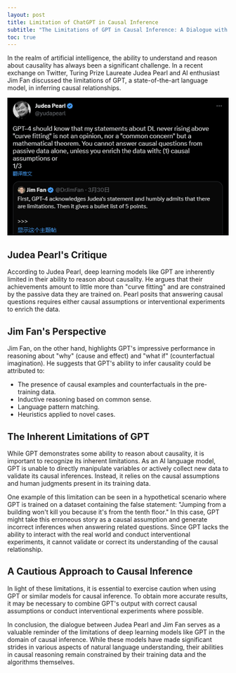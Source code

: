 ```yaml
---
layout: post
title: Limitation of ChatGPT in Causal Inference
subtitle: "The Limitations of GPT in Causal Inference: A Dialogue with Judea Pearl and Jim Fan"
toc: true
---
```


In the realm of artificial intelligence, the ability to understand and reason about causality has always been a significant challenge. In a recent exchange on Twitter, Turing Prize Laureate Judea Pearl and AI enthusiast Jim Fan discussed the limitations of GPT, a state-of-the-art language model, in inferring causal relationships.

<div class="l-body">
    <a href="https://twitter.com/yudapearl/status/1641386266595033088">
        <img src="/public/img/2023-03-30-Limitation-ChatGPT-Causal-Inference/tweet_screen_shot_20230331.png" alt="tweet" /> 
    </a>
</div>

## Judea Pearl's Critique
According to Judea Pearl, deep learning models like GPT are inherently limited in their ability to reason about causality. He argues that their achievements amount to little more than "curve fitting" and are constrained by the passive data they are trained on. Pearl posits that answering causal questions requires either causal assumptions or interventional experiments to enrich the data.

## Jim Fan's Perspective
Jim Fan, on the other hand, highlights GPT's impressive performance in reasoning about "why" (cause and effect) and "what if" (counterfactual imagination). He suggests that GPT's ability to infer causality could be attributed to:

- The presence of causal examples and counterfactuals in the pre-training data. 
- Inductive reasoning based on common sense.
- Language pattern matching.
- Heuristics applied to novel cases.

## The Inherent Limitations of GPT
While GPT demonstrates some ability to reason about causality, it is important to recognize its inherent limitations. As an AI language model, GPT is unable to directly manipulate variables or actively collect new data to validate its causal inferences. Instead, it relies on the causal assumptions and human judgments present in its training data.

One example of this limitation can be seen in a hypothetical scenario where GPT is trained on a dataset containing the false statement: "Jumping from a building won't kill you because it's from the tenth floor." In this case, GPT might take this erroneous story as a causal assumption and generate incorrect inferences when answering related questions. Since GPT lacks the ability to interact with the real world and conduct interventional experiments, it cannot validate or correct its understanding of the causal relationship.

## A Cautious Approach to Causal Inference
In light of these limitations, it is essential to exercise caution when using GPT or similar models for causal inference. To obtain more accurate results, it may be necessary to combine GPT's output with correct causal assumptions or conduct interventional experiments where possible.

In conclusion, the dialogue between Judea Pearl and Jim Fan serves as a valuable reminder of the limitations of deep learning models like GPT in the domain of causal inference. While these models have made significant strides in various aspects of natural language understanding, their abilities in causal reasoning remain constrained by their training data and the algorithms themselves.  


